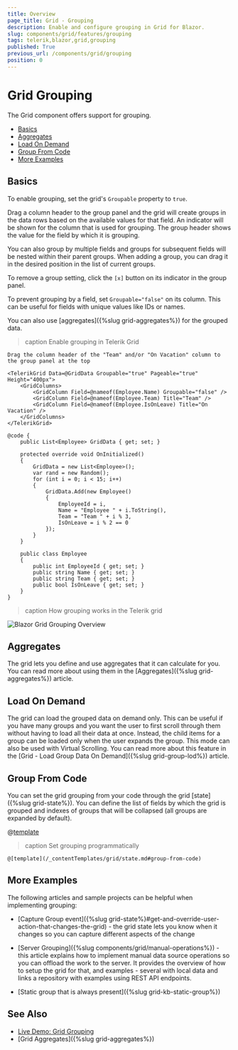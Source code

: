 ```yaml
---
title: Overview
page_title: Grid - Grouping
description: Enable and configure grouping in Grid for Blazor.
slug: components/grid/features/grouping
tags: telerik,blazor,grid,grouping
published: True
previous_url: /components/grid/grouping
position: 0
---
```


# Grid Grouping

The Grid component offers support for grouping.

* [Basics](#basics)
* [Aggregates](#aggregates)
* [Load On Demand](#load-on-demand)
* [Group From Code](#group-from-code)
* [More Examples](#more-examples)

## Basics

To enable grouping, set the grid's `Groupable` property to `true`.

Drag a column header to the group panel and the grid will create groups in the data rows based on the available values for that field. An indicator will be shown for the column that is used for grouping. The group header shows the value for the field by which it is grouping.

You can also group by multiple fields and groups for subsequent fields will be nested within their parent groups. When adding a group, you can drag it in the desired position in the list of current groups.

To remove a group setting, click the `[x]` button on its indicator in the group panel.

To prevent grouping by a field, set `Groupable="false"` on its column. This can be useful for fields with unique values like IDs or names.

You can also use [aggregates]({%slug grid-aggregates%}) for the grouped data.

>caption Enable grouping in Telerik Grid

````CSHTML
Drag the column header of the "Team" and/or "On Vacation" column to the group panel at the top

<TelerikGrid Data=@GridData Groupable="true" Pageable="true" Height="400px">
    <GridColumns>
        <GridColumn Field=@nameof(Employee.Name) Groupable="false" />
        <GridColumn Field=@nameof(Employee.Team) Title="Team" />
        <GridColumn Field=@nameof(Employee.IsOnLeave) Title="On Vacation" />
    </GridColumns>
</TelerikGrid>

@code {
    public List<Employee> GridData { get; set; }

    protected override void OnInitialized()
    {
        GridData = new List<Employee>();
        var rand = new Random();
        for (int i = 0; i < 15; i++)
        {
            GridData.Add(new Employee()
            {
                EmployeeId = i,
                Name = "Employee " + i.ToString(),
                Team = "Team " + i % 3,
                IsOnLeave = i % 2 == 0
            });
        }
    }

    public class Employee
    {
        public int EmployeeId { get; set; }
        public string Name { get; set; }
        public string Team { get; set; }
        public bool IsOnLeave { get; set; }
    }
}
````

>caption How grouping works in the Telerik grid

![Blazor Grid Grouping Overview](images/grouping-overview.gif)

## Aggregates

The grid lets you define and use aggregates that it can calculate for you. You can read more about using them in the [Aggregates]({%slug grid-aggregates%}) article.

## Load On Demand

The grid can load the grouped data on demand only. This can be useful if you have many groups and you want the user to first scroll through them without having to load all their data at once. Instead, the child items for a group can be loaded only when the user expands the group. This mode can also be used with Virtual Scrolling. You can read more about this feature in the [Grid - Load Group Data On Demand]({%slug grid-group-lod%}) article.


## Group From Code

You can set the grid grouping from your code through the grid [state]({%slug grid-state%}). You can define the list of fields by which the grid is grouped and indexes of groups that will be collapsed (all groups are expanded by default).

@[template](/_contentTemplates/grid/state.md#initial-state)

>caption Set grouping programmatically

````CSHTML
@[template](/_contentTemplates/grid/state.md#group-from-code)
````

## More Examples

The following articles and sample projects can be helpful when implementing grouping:

* [Capture Group event]({%slug grid-state%}#get-and-override-user-action-that-changes-the-grid) - the grid state lets you know when it changes so you can capture different aspects of the change

* [Server Grouping]({%slug components/grid/manual-operations%}) - this article explains how to implement manual data source operations so you can offload the work to the server. It provides the overview of how to setup the grid for that, and examples - several with local data and links a repository with examples using REST API endpoints.

* [Static group that is always present]({%slug grid-kb-static-group%})

## See Also

  * [Live Demo: Grid Grouping](https://demos.telerik.com/blazor-ui/grid/grouping)
  * [Grid Aggregates]({%slug grid-aggregates%})
   
  
